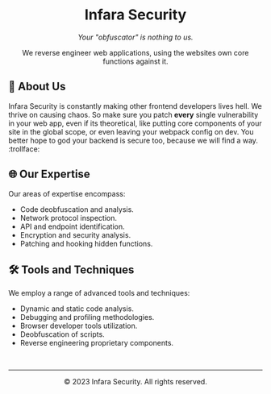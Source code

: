 <h1 align="center">Infara Security</h1>
<p align="center">
  <em>Your "obfuscator" is nothing to us.</em>
</p>

<p align="center">
We reverse engineer web applications, using the websites own core functions against it.

## 🚀 About Us
Infara Security is constantly making other frontend developers lives hell. We thrive on causing chaos. So make sure you patch **every** single vulnerability in your web app, even if its theoretical, like putting core components of your site in the global scope, or even leaving your webpack config on dev. You better hope to god your backend is secure too, because we will find a way. :trollface:

## 🌐 Our Expertise
Our areas of expertise encompass:
- Code deobfuscation and analysis.
- Network protocol inspection.
- API and endpoint identification.
- Encryption and security analysis.
- Patching and hooking hidden functions.

## 🛠️ Tools and Techniques
We employ a range of advanced tools and techniques:
- Dynamic and static code analysis.
- Debugging and profiling methodologies.
- Browser developer tools utilization.
- Deobfuscation of scripts.
- Reverse engineering proprietary components.

<br>

---

<p align="center">
  &copy; 2023 Infara Security. All rights reserved.
</p>

